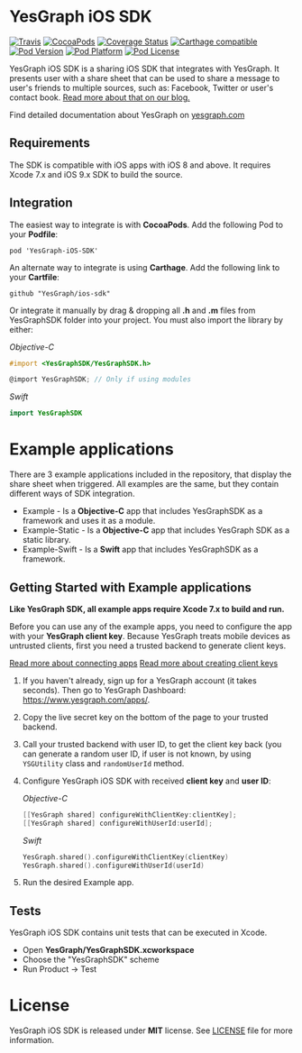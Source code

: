 # YesGraph iOS SDK

[![Travis](https://travis-ci.org/YesGraph/ios-sdk.svg)](https://travis-ci.org/YesGraph/ios-sdk)
[![CocoaPods](https://img.shields.io/cocoapods/v/YesGraph-iOS-SDK.svg?style=flat)](http://cocoapods.org/?q=)
[![Coverage Status](https://coveralls.io/repos/YesGraph/ios-sdk/badge.svg?branch=develop&service=github)](https://coveralls.io/github/YesGraph/ios-sdk?branch=develop)
[![Carthage compatible](https://img.shields.io/badge/Carthage-compatible-4BC51D.svg?style=flat)](https://github.com/Carthage/Carthage)
[![Pod Version](http://img.shields.io/cocoapods/v/YesGraph-iOS-SDK.svg?style=flat)](http://cocoadocs.org/docsets/YesGraph-iOS-SDK/)
[![Pod Platform](http://img.shields.io/cocoapods/p/YesGraph-iOS-SDK.svg?style=flat)](http://cocoadocs.org/docsets/YesGraph-iOS-SDK/)
[![Pod License](http://img.shields.io/cocoapods/l/YesGraph-iOS-SDK.svg?style=flat)](http://opensource.org/licenses/MIT)

YesGraph iOS SDK is a sharing iOS SDK that integrates with YesGraph. It presents user with a share sheet that can be used to share a message to user's friends to multiple sources, such as: Facebook, Twitter or user's contact book. [Read more about that on our blog.](http://blog.yesgraph.com/perfect-share-flow/) 

Find detailed documentation about YesGraph on [yesgraph.com](https://docs.yesgraph.com)

## Requirements

The SDK is compatible with iOS apps with iOS 8 and above. It requires Xcode 7.x and iOS 9.x SDK to build the source.

## Integration

The easiest way to integrate is with **CocoaPods**. Add the following Pod to your **Podfile**:

```
pod 'YesGraph-iOS-SDK'
```

An alternate way to integrate is using **Carthage**. Add the following link to your **Cartfile**:

```
github "YesGraph/ios-sdk"
```

Or integrate it manually by drag & dropping all **.h** and **.m** files from YesGraphSDK folder into your project.
You must also import the library by either:

*Objective-C*
```objective-c
#import <YesGraphSDK/YesGraphSDK.h>

@import YesGraphSDK; // Only if using modules
```
*Swift*
```swift
import YesGraphSDK
```

# Example applications

There are 3 example applications included in the repository, that display the share sheet when triggered. All examples are the same, but they contain different ways of SDK integration.

- Example - Is a **Objective-C** app that includes YesGraphSDK as a framework and uses it as a module.
- Example-Static - Is a **Objective-C** app that includes YesGraph SDK as a static library.
- Example-Swift - Is a **Swift** app that includes YesGraphSDK as a framework.

## Getting Started with Example applications

**Like YesGraph SDK, all example apps require Xcode 7.x to build and run.**

Before you can use any of the example apps, you need to configure the app with your **YesGraph client key**. Because YesGraph treats mobile devices as untrusted clients, first you need a trusted backend to generate client keys.

[Read more about connecting apps](https://docs.yesgraph.com/docs/connecting-apps#mobile-apps)
[Read more about creating client keys](https://docs.yesgraph.com/docs/create-client-keys)

1. If you haven't already, sign up for a YesGraph account (it takes seconds). Then go to YesGraph Dashboard: https://www.yesgraph.com/apps/.
2. Copy the live secret key on the bottom of the page to your trusted backend.
3. Call your trusted backend with user ID, to get the client key back (you can generate a random user ID, if user is not known, by using `YSGUtility` class and `randomUserId` method.
4. Configure YesGraph iOS SDK with received **client key** and **user ID**:

   *Objective-C*
   ```objective-c
   [[YesGraph shared] configureWithClientKey:clientKey];
   [[YesGraph shared] configureWithUserId:userId];
   ```
   
   *Swift*
   ```swift
   YesGraph.shared().configureWithClientKey(clientKey)
   YesGraph.shared().configureWithUserId(userId)
   ```
5. Run the desired Example app.

## Tests

YesGraph iOS SDK contains unit tests that can be executed in Xcode.

- Open **YesGraph/YesGraphSDK.xcworkspace**
- Choose the "YesGraphSDK" scheme
- Run Product -> Test

License
======

YesGraph iOS SDK is released under **MIT** license. See [LICENSE](https://github.com/YesGraph/ios-sdk/blob/master/LICENSE) file for more information.
